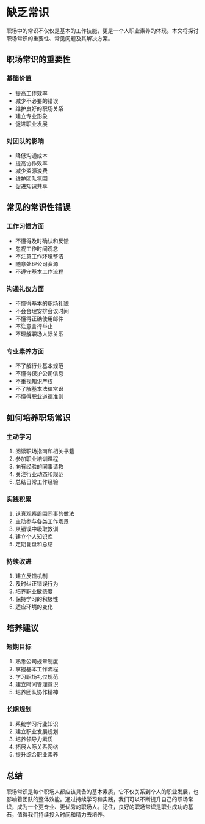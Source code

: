 # 缺乏常识

职场中的常识不仅仅是基本的工作技能，更是一个人职业素养的体现。本文将探讨职场常识的重要性、常见问题及其解决方案。

## 职场常识的重要性

### 基础价值
- 提高工作效率
- 减少不必要的错误
- 维护良好的职场关系
- 建立专业形象
- 促进职业发展

### 对团队的影响
- 降低沟通成本
- 提高协作效率
- 减少资源浪费
- 维护团队氛围
- 促进知识共享

## 常见的常识性错误

### 工作习惯方面
- 不懂得及时确认和反馈
- 忽视工作时间观念
- 不注意工作环境整洁
- 随意处理公司资源
- 不遵守基本工作流程

### 沟通礼仪方面
- 不懂得基本的职场礼貌
- 不会合理安排会议时间
- 不懂得正确使用邮件
- 不注意言行举止
- 不理解职场人际关系

### 专业素养方面
- 不了解行业基本规范
- 不懂得保护公司信息
- 不重视知识产权
- 不了解基本法律常识
- 不懂得职业道德准则

## 如何培养职场常识

### 主动学习
1. 阅读职场指南和相关书籍
2. 参加职业培训课程
3. 向有经验的同事请教
4. 关注行业动态和规范
5. 总结日常工作经验

### 实践积累
1. 认真观察周围同事的做法
2. 主动参与各类工作场景
3. 从错误中吸取教训
4. 建立个人知识库
5. 定期复盘和总结

### 持续改进
1. 建立反馈机制
2. 及时纠正错误行为
3. 培养职业敏感度
4. 保持学习的积极性
5. 适应环境的变化

## 培养建议

### 短期目标
1. 熟悉公司规章制度
2. 掌握基本工作流程
3. 学习职场礼仪规范
4. 建立时间管理意识
5. 培养团队协作精神

### 长期规划
1. 系统学习行业知识
2. 建立职业发展规划
3. 培养领导力素质
4. 拓展人际关系网络
5. 提升综合职业素养

## 总结

职场常识是每个职场人都应该具备的基本素质，它不仅关系到个人的职业发展，也影响着团队的整体效能。通过持续学习和实践，我们可以不断提升自己的职场常识，成为一个更专业、更优秀的职场人。记住，良好的职场常识是职业成功的基石，值得我们持续投入时间和精力去培养。